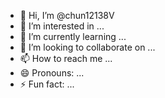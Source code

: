 - 👋 Hi, I’m @chun12138V
- 👀 I’m interested in ...
- 🌱 I’m currently learning ...
- 💞️ I’m looking to collaborate on ...
- 📫 How to reach me ...
- 😄 Pronouns: ...
- ⚡ Fun fact: ...

<!---
chun12138V/chun12138V is a ✨ special ✨ repository because its `README.md` (this file) appears on your GitHub profile.
You can click the Preview link to take a look at your changes.
--->
